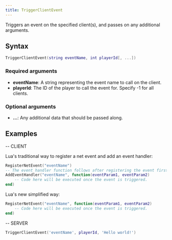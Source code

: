 ```yaml
---
title: TriggerClientEvent
---
```


Triggers an event on the specified client(s), and passes on any additional arguments.

Syntax
------

```lua
TriggerClientEvent(string eventName, int playerId[, ...])
```

### Required arguments
- **eventName**: A string representing the event name to call on the client.
- **playerId**: The ID of the player to call the event for. Specify -1 for all clients.

### Optional arguments
- **...**: Any additional data that should be passed along.

Examples
--------

-- CLIENT

Lua's traditional way to register a net event and add an event handler:
```lua
RegisterNetEvent("eventName")
-- The event handler function follows after registering the event first.
AddEventHandler("eventName", function(eventParam1, eventParam2)
    -- Code here will be executed once the event is triggered.
end)
```

Lua's new simplified way:
```lua
RegisterNetEvent("eventName", function(eventParam1, eventParam2)
    -- Code here will be executed once the event is triggered.
end)
```

-- SERVER
```lua
TriggerClientEvent('eventName', playerId, 'Hello world!')
```

[AddEventHandler]: /docs/scripting-reference/runtimes/lua/functions/AddEventHandler/
[RegisterNetEvent]: /docs/scripting-reference/runtimes/lua/functions/RegisterNetEvent/
